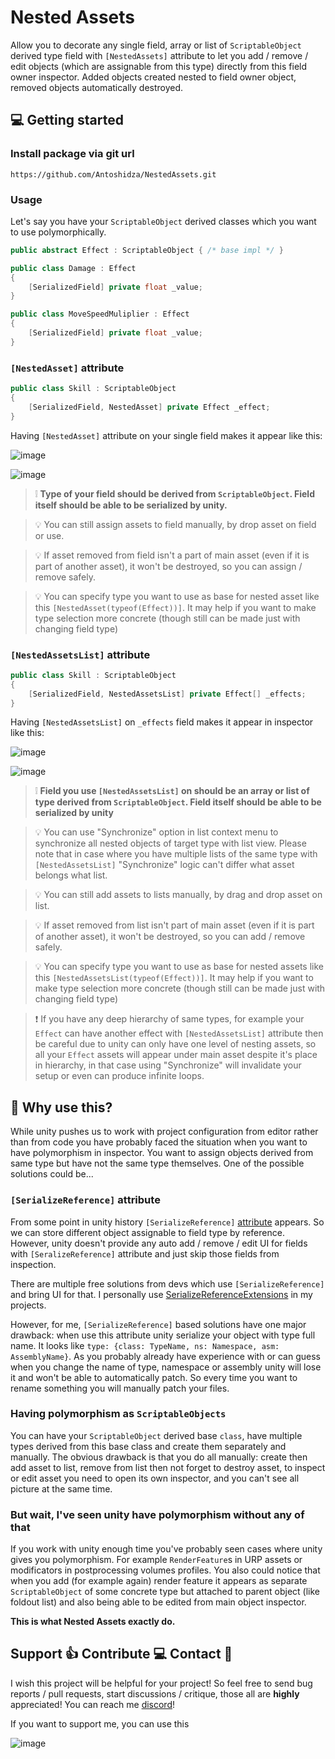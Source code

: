 ﻿# Nested Assets

Allow you to decorate any single field, array or list of `ScriptableObject` derived type field with `[NestedAssets]` attribute to let you add / remove / edit objects (which
are assignable from this type) directly from this field owner inspector. Added objects created nested to field owner object, removed objects automatically 
destroyed.

## :computer: Getting started
### Install package via git url
```
https://github.com/Antoshidza/NestedAssets.git
```

### Usage
Let's say you have your `ScriptableObject` derived classes which you want to use polymorphically.
```csharp
public abstract Effect : ScriptableObject { /* base impl */ }

public class Damage : Effect 
{
    [SerializedField] private float _value;
}

public class MoveSpeedMuliplier : Effect 
{
    [SerializedField] private float _value;
}
```

### `[NestedAsset]` attribute
```csharp
public class Skill : ScriptableObject
{
    [SerializedField, NestedAsset] private Effect _effect;
}
```
Having `[NestedAsset]` attribute on your single field makes it appear like this:

![image](https://github.com/user-attachments/assets/09de1673-6c3a-42e4-a966-52d044c1cb69)

![image](https://github.com/user-attachments/assets/b4176537-bafd-4209-85e6-1f47232f6d5e)

> :grey_exclamation: **Type of your field should be derived from `ScriptableObject`. Field itself should be able to be serialized by unity.**

> :bulb: You can still assign assets to field manually, by drop asset on field or use.

> :bulb: If asset removed from field isn't a part of main asset (even if it is part of another asset), it won't be destroyed, so you can assign / remove safely.

> :bulb: You can specify type you want to use as base for nested asset like this `[NestedAsset(typeof(Effect))]`.
> It may help if you want to make type selection more concrete (though still can be made just with changing field type) 

### `[NestedAssetsList]` attribute
```csharp
public class Skill : ScriptableObject
{
    [SerializedField, NestedAssetsList] private Effect[] _effects;
}
```
Having `[NestedAssetsList]` on `_effects` field makes it appear in inspector like this:

![image](https://github.com/user-attachments/assets/e0e4d6cb-5532-42be-a13e-e3b8e9b05a12)

![image](https://github.com/user-attachments/assets/ec8513ef-d861-49b7-9ea7-efbfe5f2f3fb)

> :grey_exclamation: **Field you use `[NestedAssetsList]` on should be an array or list of type derived from `ScriptableObject`.
> Field itself should be able to be serialized by unity**

> :bulb: You can use "Synchronize" option in list context menu to synchronize all nested objects of target type with list view. Please note that in case where you have
> multiple lists of the same type with `[NestedAssetsList]` "Synchronize" logic can't differ what asset belongs what list.

> :bulb: You can still add assets to lists manually, by drag and drop asset on list.

> :bulb: If asset removed from list isn't part of main asset (even if it is part of another asset), it won't be destroyed, so you can add / remove safely.

> :bulb: You can specify type you want to use as base for nested assets like this `[NestedAssetsList(typeof(Effect))]`. 
> It may help if you want to make type selection more concrete (though still can be made just with changing field type)

> :exclamation: If you have any deep hierarchy of same types, for example your `Effect` can have another effect with `[NestedAssetsList]` attribute then be careful due to
> unity can only have one level of nesting assets, so all your `Effect` assets will appear under main asset despite it's place in hierarchy, in that case using 
> "Synchronize" will invalidate your setup or even can produce infinite loops.

## :monocle_face: Why use this?
While unity pushes us to work with project configuration from editor rather than from code you have probably faced the situation when you want to have 
polymorphism in inspector. You want to assign objects derived from same type but have not the same type themselves. One of the possible solutions could be...

### `[SerializeReference]` attribute
From some point in unity history `[SerializeReference]` [attribute](https://docs.unity3d.com/6000.1/Documentation/ScriptReference/SerializeReference.html) 
appears. So we can store different object assignable to field type by reference. However, unity doesn't provide any auto add / remove / edit UI for fields 
with `[SeralizeReference]` attribute and just skip those fields from inspection.

There are multiple free solutions from devs which use `[SerializeReference]` and bring UI for that. I personally use 
[SerializeReferenceExtensions](https://github.com/mackysoft/Unity-SerializeReferenceExtensions) in my projects.

However, for me, `[SerializeReference]` based solutions have one major drawback: when use this attribute unity serialize your object with type full  name.
It looks like `type: {class: TypeName, ns: Namespace, asm: AssemblyName}`. As you probably already have experience with or can guess when you change the name
of type, namespace or assembly unity will lose it and won't be able to automatically patch. So every time you want to rename something you will manually patch 
your files.

### Having polymorphism as `ScriptableObjects`
You can have your `ScriptableObject` derived base `class`, have multiple types derived from this base class and create them separately and manually. 
The obvious drawback is that you do all manually: create then add asset to list, remove from list then not forget to destroy asset, to inspect or edit asset
you need to open its own inspector, and you can't see all picture at the same time.

### But wait, I've seen unity have polymorphism without any of that
If you work with unity enough time you've probably seen cases where unity gives you polymorphism. For example `RenderFeature`s in URP assets or modificators
in postprocessing volumes profiles. You also could notice that when you add (for example again) render feature it appears as separate `ScriptableObject` of
some concrete type but attached to parent object (like foldout list) and also being able to be edited from main object inspector.

**This is what Nested Assets exactly do.**

## Support :+1: Contribute :computer: Contact :speech_balloon:
I wish this project will be helpful for your project! So feel free to send bug reports / pull requests, start discussions / critique, those all are **highly** appreciated!
You can reach me [discord](https://www.discordapp.com/users/219868910223228929)!

If you want to support me, you can use this

![image](https://github.com/user-attachments/assets/b9fb3f56-8678-494e-980f-4d8d80c7d865)
